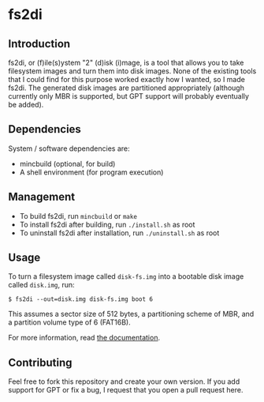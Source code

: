 # fs2di

## Introduction

fs2di, or (f)ile(s)ystem "2" (d)isk (i)mage, is a tool that allows you to take
filesystem images and turn them into disk images. None of the existing tools
that I could find for this purpose worked exactly how I wanted, so I made fs2di.
The generated disk images are partitioned appropriately (although currently only
MBR is supported, but GPT support will probably eventually be added).

## Dependencies

System / software dependencies are:

* mincbuild (optional, for build)
* A shell environment (for program execution)

## Management

* To build fs2di, run `mincbuild` or `make`
* To install fs2di after building, run `./install.sh` as root
* To uninstall fs2di after installation, run `./uninstall.sh` as root

## Usage

To turn a filesystem image called `disk-fs.img` into a bootable disk image
called `disk.img`, run:

```
$ fs2di --out=disk.img disk-fs.img boot 6
```

This assumes a sector size of 512 bytes, a partitioning scheme of MBR, and a
partition volume type of 6 (FAT16B).

For more information, read [the documentation](https://tirimid.net/software/fs2di.html).

## Contributing

Feel free to fork this repository and create your own version. If you add
support for GPT or fix a bug, I request that you open a pull request here.
